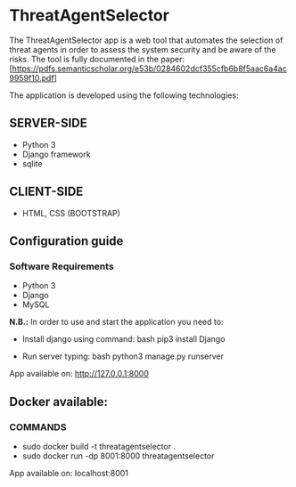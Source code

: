 # ThreatAgentSelector

The ThreatAgentSelector app is a web tool that automates the selection of threat agents in order to assess the system security and be aware of the risks.
The tool is fully documented in the paper:  
[https://pdfs.semanticscholar.org/e53b/0284602dcf355cfb6b8f5aac6a4ac9959f10.pdf]

The application is developed using the following technologies:

## SERVER-SIDE
* Python 3
* Django framework
* sqlite
## CLIENT-SIDE
* HTML, CSS (BOOTSTRAP)

## Configuration guide
### Software Requirements

* Python 3
* Django
* MySQL

**N.B.:** In order to use and start the application you need to:

* Install django using command: bash pip3 install Django

* Run server typing: bash python3 manage.py runserver

App available on: http://127.0.0.1:8000

## Docker available:
### COMMANDS
* sudo docker build -t threatagentselector .
* sudo docker run -dp 8001:8000 threatagentselector

App available on: localhost:8001

